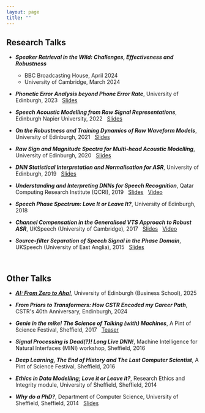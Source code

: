 ```yaml
---
layout: page
title: ""
---
```



## Research Talks ##

  * ***Speaker Retrieval in the Wild: Challenges, Effectiveness and Robustness***
    - BBC Broadcasting House, April 2024
    - University of Cambridge, March 2024

  * ***Phonetic Error Analysis beyond Phone Error Rate***, University of Edinburgh, 2023 &nbsp; [Slides](/files/Talks/2023_CSTR_PER_ELoweimi.pdf)

  * ***Speech Acoustic Modelling from Raw Signal Representations***, Edinburgh Napier University, 2022 &nbsp; [Slides](/files/Talks/2022_ENU_RawAM_ELoweimi.pdf)
  
 * ***On the Robustness and Training Dynamics of Raw Waveform Models***, University of Edinburgh, 2021 &nbsp; [Slides](/files/Talks/2020_Dynamics_Robustness.pdf)
 
 * ***Raw Sign and Magnitude Spectra for Multi-head Acoustic Modelling***, University of Edinburgh, 2020 &nbsp; [Slides](/files/Talks/2020_Raw_Sign_Mag.pdf)
 
 * ***DNN Statistical Interpretation and Normalisation for ASR***, University of Edinburgh, 2019 &nbsp; [Slides](/files/Talks/2019_CSTR_DNN_Understanding_ASR.pdf)
      
  * ***Understanding and Interpreting DNNs for
Speech Recognition***, Qatar Computing Research Institute (QCRI), 2019 &nbsp; [Slides](/files/Talks/2019_QCRI.pdf) &nbsp;  [Video](https://www.youtube.com/watch?v=MomZa3lmpmM)

  * ***Speech Phase Spectrum: Love It or Leave It?***, University of Edinburgh, 2018 &nbsp; <!--[Slides](/files/Talks/2018_ELoweimi_CSTR_part1.pdf)-->

  * ***Channel Compensation in the Generalised VTS Approach to Robust ASR***, UKSpeech (University of Cambridge), 2017 &nbsp; [Slides](/files/Talks/2017_UKSpeech.pdf) &nbsp; [Video](https://www.youtube.com/watch?v=iUdGdhvxX7s)
  
  * ***Source-filter Separation of Speech Signal in the Phase Domain***, UKSpeech (University of East Anglia), 2015 &nbsp; [Slides](/files/Talks/2015_UKSpeech.pdf)

<br>

## Other Talks ##
* ***[AI: From Zero to Aha!](/files/Talks/2025_AI-from-0-to-Aha.pdf)***, University of Edinburgh (Business School), 2025

* ***From Priors to Transformers: How CSTR Encoded my Career Path***, CSTR's 40th Anniversary, Endinburgh, 2024

* ***Genie in the mike! The Science of Talking (with) Machines***, A Pint of Science Festival, Sheffield, 2017 &nbsp; [Teaser](https://www.youtube.com/watch?v=Ta4xGpuFbGI&list=PL63P9-KNTDSwOtKRosM-oXJXUGTtweljS&index=7)
 
* ***Signal Processing is Dead(?)! Long Live DNN!***, Machine Intelligence for Natural Interfaces (MINI) workshop, Sheffield, 2016

* ***Deep Learning, The End of History and The Last Computer Scientist***, A Pint of Science Festival, Sheffield, 2016

* ***Ethics in Data Modelling; Love it or Leave it?***, Research Ethics and Integrity module, University of Sheffield, Sheffield, 2014

* ***Why do a PhD?***, Department of Computer Science, University of Sheffield, Sheffield, 2014 &nbsp; [Slides](/files/Talks/WhyPhD.pdf)
